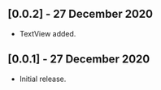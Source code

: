## [0.0.2] - 27 December 2020

* TextView added.

## [0.0.1] - 27 December 2020

* Initial release.
